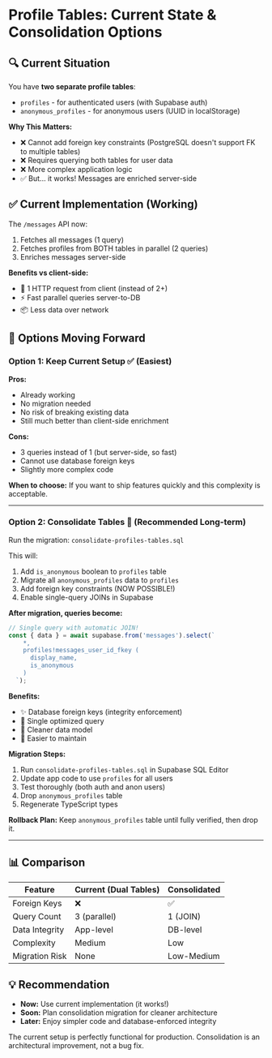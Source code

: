 # Profile Tables: Current State & Consolidation Options

## 🔍 **Current Situation**

You have **two separate profile tables**:

- `profiles` - for authenticated users (with Supabase auth)
- `anonymous_profiles` - for anonymous users (UUID in localStorage)

**Why This Matters:**

- ❌ Cannot add foreign key constraints (PostgreSQL doesn't support FK to multiple tables)
- ❌ Requires querying both tables for user data
- ❌ More complex application logic
- ✅ But... it works! Messages are enriched server-side

## ✅ **Current Implementation (Working)**

The `/messages` API now:

1. Fetches all messages (1 query)
2. Fetches profiles from BOTH tables in parallel (2 queries)
3. Enriches messages server-side

**Benefits vs client-side:**

- 🚀 1 HTTP request from client (instead of 2+)
- ⚡ Fast parallel queries server-to-DB
- 📦 Less data over network

## 🎯 **Options Moving Forward**

### Option 1: Keep Current Setup ✅ **(Easiest)**

**Pros:**

- Already working
- No migration needed
- No risk of breaking existing data
- Still much better than client-side enrichment

**Cons:**

- 3 queries instead of 1 (but server-side, so fast)
- Cannot use database foreign keys
- Slightly more complex code

**When to choose:** If you want to ship features quickly and this complexity is acceptable.

---

### Option 2: Consolidate Tables 🎯 **(Recommended Long-term)**

Run the migration: `consolidate-profiles-tables.sql`

This will:

1. Add `is_anonymous` boolean to `profiles` table
2. Migrate all `anonymous_profiles` data to `profiles`
3. Add foreign key constraints (NOW POSSIBLE!)
4. Enable single-query JOINs in Supabase

**After migration, queries become:**

```typescript
// Single query with automatic JOIN!
const { data } = await supabase.from('messages').select(`
    *,
    profiles!messages_user_id_fkey (
      display_name,
      is_anonymous
    )
  `);
```

**Benefits:**

- ✨ Database foreign keys (integrity enforcement)
- 🚀 Single optimized query
- 🧹 Cleaner data model
- 🔄 Easier to maintain

**Migration Steps:**

1. Run `consolidate-profiles-tables.sql` in Supabase SQL Editor
2. Update app code to use `profiles` for all users
3. Test thoroughly (both auth and anon users)
4. Drop `anonymous_profiles` table
5. Regenerate TypeScript types

**Rollback Plan:**
Keep `anonymous_profiles` table until fully verified, then drop it.

---

## 📊 **Comparison**

| Feature        | Current (Dual Tables) | Consolidated |
| -------------- | --------------------- | ------------ |
| Foreign Keys   | ❌                    | ✅           |
| Query Count    | 3 (parallel)          | 1 (JOIN)     |
| Data Integrity | App-level             | DB-level     |
| Complexity     | Medium                | Low          |
| Migration Risk | None                  | Low-Medium   |

## 💡 **Recommendation**

- **Now:** Use current implementation (it works!)
- **Soon:** Plan consolidation migration for cleaner architecture
- **Later:** Enjoy simpler code and database-enforced integrity

The current setup is perfectly functional for production. Consolidation is an architectural improvement, not a bug fix.

